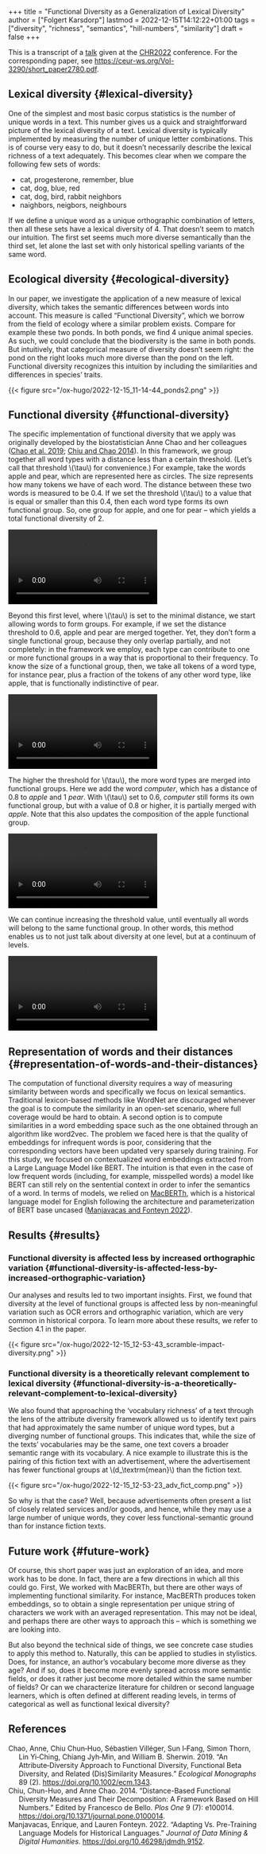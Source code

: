 +++
title = "Functional Diversity as a Generalization of Lexical Diversity"
author = ["Folgert Karsdorp"]
lastmod = 2022-12-15T14:12:22+01:00
tags = ["diversity", "richness", "semantics", "hill-numbers", "similarity"]
draft = false
+++

This is a transcript of a [talk](https://youtu.be/z8OCu9tB-jY) given at the [CHR2022](https://2022.computational-humanities-research.org) conference. For the corresponding
paper, see <https://ceur-ws.org/Vol-3290/short_paper2780.pdf>.


## Lexical diversity {#lexical-diversity}

One of the simplest and most basic corpus statistics is the number of unique words in a
text. This number gives us a quick and straightforward picture of the lexical diversity of
a text. Lexical diversity is typically implemented by measuring the number of unique
letter combinations. This is of course very easy to do, but it doesn’t necessarily
describe the lexical richness of a text adequately. This becomes clear when we compare the
following few sets of words:

-   cat, progesterone, remember, blue
-   cat, dog, blue, red
-   cat, dog, bird, rabbit neighbors
-   naighbors, neigbors, neighbours

If we define a unique word as a unique orthographic combination of letters, then all these
sets have a lexical diversity of 4. That doesn’t seem to match our intuition. The first
set seems much more diverse semantically than the third set, let alone the last set with
only historical spelling variants of the same word.


## Ecological diversity {#ecological-diversity}

In our paper, we investigate the application of a new measure of lexical diversity, which
takes the semantic differences between words into account. This measure is called
“Functional Diversity”, which we borrow from the field of ecology where a similar problem
exists. Compare for example these two ponds. In both ponds, we find 4 unique animal
species. As such, we could conclude that the biodiversity is the same in both ponds. But
intuitively, that categorical measure of diversity doesn’t seem right: the pond on the
right looks much more diverse than the pond on the left. Functional diversity recognizes
this intuition by including the similarities and differences in species’ traits.

{{< figure src="/ox-hugo/2022-12-15_11-14-44_ponds2.png" >}}


## Functional diversity {#functional-diversity}

The specific implementation of functional diversity that we apply was originally developed
by the biostatistician Anne Chao and her colleagues
(<a href="#citeproc_bib_item_1">Chao et al. 2019</a>; <a href="#citeproc_bib_item_2">Chiu and Chao 2014</a>). In this framework, we group together all word
types with a distance less than a certain threshold. (Let’s call that threshold \\(\tau\\) for
convenience.) For example, take the words apple and pear, which are represented here as
circles. The size represents how many tokens we have of each word. The distance between
these two words is measured to be 0.4. If we set the threshold \\(\tau\\) to a value that is
equal or smaller than this 0.4, then each word type forms its own functional group. So,
one group for apple, and one for pear – which yields a total functional diversity of 2.

<video autoplay loop playsinline><source src="/videos/ProportionalContribution_0000.mp4" type="video/mp4"></video>

Beyond this first level, where \\(\tau\\) is set to the minimal distance, we start allowing words
to form groups. For example, if we set the distance threshold to 0.6, apple and pear are
merged together. Yet, they don’t form a single functional group, because they only overlap
partially, and not completely: in the framework we employ, each type can contribute to one
or more functional groups in a way that is proportional to their frequency. To know the
size of a functional group, then, we take all tokens of a word type, for instance pear,
plus a fraction of the tokens of any other word type, like apple, that is functionally
indistinctive of pear.

<video autoplay loop><source src="/videos/ProportionalContribution_0001.mp4" type="video/mp4"></video>

The higher the threshold for \\(\tau\\), the more word types are merged into functional
groups. Here we add the word _computer_, which has a distance of 0.8 to _apple_ and 1
_pear_. With \\(\tau\\) set to 0.6, _computer_ still forms its own functional group, but with
a value of 0.8 or higher, it is partially merged with _apple_. Note that this also updates
the composition of the apple functional group.

<video autoplay loop><source src="/videos/ProportionalContribution_0002.mp4" type="video/mp4"></video>

We can continue increasing the threshold value, until eventually all words will belong to
the same functional group. In other words, this method enables us to not just talk about
diversity at one level, but at a continuum of levels.

<video autoplay loop><source src="/videos/ProportionalContribution_0003.mp4" type="video/mp4"></video>


## Representation of words and their distances {#representation-of-words-and-their-distances}

The computation of functional diversity requires a way of measuring similarity between
words and specifically we focus on lexical semantics. Traditional lexicon-based methods
like WordNet are discouraged whenever the goal is to compute the similarity in an open-set
scenario, where full coverage would be hard to obtain. A second option is to compute
similarities in a word embedding space such as the one obtained through an algorithm like
word2vec. The problem we faced here is that the quality of embeddings for infrequent words
is poor, considering that the corresponding vectors have been updated very sparsely during
training. For this study, we focused on contextualized word embeddings extracted from a
Large Language Model like BERT. The intuition is that even in the case of low frequent
words (including, for example, misspelled words) a model like BERT can still rely on the
sentential context in order to infer the semantics of a word. In terms of models, we
relied on [MacBERTh](https://macberth.netlify.app/), which is a historical language model for English following the
architecture and parameterization of BERT base uncased (<a href="#citeproc_bib_item_3">Manjavacas and Fonteyn 2022</a>).


## Results {#results}


### Functional diversity is affected less by increased orthographic variation {#functional-diversity-is-affected-less-by-increased-orthographic-variation}

Our analyses and results led to two important insights. First, we found that diversity at
the level of functional groups is affected less by non-meaningful variation such as OCR
errors and orthographic variation, which are very common in historical corpora. To learn
more about these results, we refer to Section 4.1 in the paper.

{{< figure src="/ox-hugo/2022-12-15_12-53-43_scramble-impact-diversity.png" >}}


### Functional diversity is a theoretically relevant complement to lexical diversity {#functional-diversity-is-a-theoretically-relevant-complement-to-lexical-diversity}

We also found that approaching the ‘vocabulary richness’ of a text through the lens of the
attribute diversity framework allowed us to identify text pairs that had approximately the
same number of unique word types, but a diverging number of functional groups. This
indicates that, while the size of the texts’ vocabularies may be the same, one text covers
a broader semantic range with its vocabulary. A nice example to illustrate this is the
pairing of this fiction text with an advertisement, where the advertisement has fewer
functional groups at \\(d\_\textrm{mean}\\) than the fiction text.

{{< figure src="/ox-hugo/2022-12-15_12-53-23_adv_fict_comp.png" >}}

So why is that the case?
Well, because advertisements often present a list of closely related services and/or
goods, and hence, while they may use a large number of unique words, they cover less
functional-semantic ground than for instance fiction texts.


## Future work {#future-work}

Of course, this short paper was just an exploration of an idea, and more work has to be
done. In fact, there are a few directions in which all this could go. First, We worked
with MacBERTh, but there are other ways of implementing functional similarity. For
instance, MacBERTh produces token embeddings, so to obtain a single representation per
unique string of characters we work with an averaged representation. This may not be
ideal, and perhaps there are other ways to approach this – which is something we are
looking into.

But also beyond the technical side of things, we see concrete case studies to apply this
method to. Naturally, this can be applied to studies in stylistics. Does, for instance, an
author’s vocabulary become more diverse as they age? And if so, does it become more evenly
spread across more semantic fields, or does it rather just become more detailed within the
same number of fields? Or can we characterize literature for children or second language
learners, which is often defined at different reading levels, in terms of categorical as
well as functional lexical diversity?

## References

<style>.csl-entry{text-indent: -1.5em; margin-left: 1.5em;}</style><div class="csl-bib-body">
  <div class="csl-entry"><a id="citeproc_bib_item_1"></a>Chao, Anne, Chiu Chun‐Huo, Sébastien Villéger, Sun I‐Fang, Simon Thorn, Lin Yi‐Ching, Chiang Jyh‐Min, and William B. Sherwin. 2019. “An Attribute‐Diversity Approach to Functional Diversity, Functional Beta Diversity, and Related (Dis)Similarity Measures.” <i>Ecological Monographs</i> 89 (2). <a href="https://doi.org/10.1002/ecm.1343">https://doi.org/10.1002/ecm.1343</a>.</div>
  <div class="csl-entry"><a id="citeproc_bib_item_2"></a>Chiu, Chun-Huo, and Anne Chao. 2014. “Distance-Based Functional Diversity Measures and Their Decomposition: A Framework Based on Hill Numbers.” Edited by Francesco de Bello. <i>Plos One</i> 9 (7): e100014. <a href="https://doi.org/10.1371/journal.pone.0100014">https://doi.org/10.1371/journal.pone.0100014</a>.</div>
  <div class="csl-entry"><a id="citeproc_bib_item_3"></a>Manjavacas, Enrique, and Lauren Fonteyn. 2022. “Adapting Vs. Pre-Training Language Models for Historical Languages.” <i>Journal of Data Mining &#38; Digital Humanities</i>. <a href="https://doi.org/10.46298/jdmdh.9152">https://doi.org/10.46298/jdmdh.9152</a>.</div>
</div>
